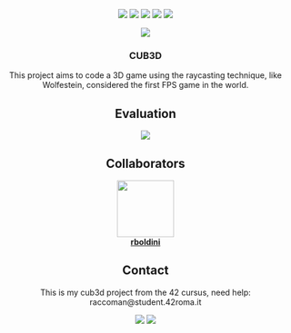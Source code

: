 <p align="center">
  <img src="https://img.shields.io/github/contributors/raccoman/cub3d?style=for-the-badge"/>
  <img src="https://img.shields.io/github/forks/raccoman/cub3d?style=for-the-badge"/>
  <img src="https://img.shields.io/github/stars/raccoman/cub3d?style=for-the-badge"/>
  <img src="https://img.shields.io/github/issues/raccoman/cub3d?style=for-the-badge"/>
  <img src="https://img.shields.io/github/license/raccoman/cub3d?style=for-the-badge"/>
</p>

<p align="center">
  <img src="https://badge42.herokuapp.com/api/stats/raccoman?privacyEmail=true"/>
</p>
<h3 align="center">
  CUB3D
</h3>
<p align="center">
  This project aims to code a 3D game using the raycasting technique, like Wolfestein, considered the first FPS game in the world.
</p>

<h2 align="center">
  Evaluation
</h2>
<p align="center">
  <img src="https://badge42.herokuapp.com/api/project/raccoman/cub3d"/>
</p>

<h2 align="center">
  Collaborators
</h2>
<div>
    <p align="center" style="text-align:center;">
        <a href="https://github.com/rboldini">
          <img src="https://avatars.githubusercontent.com/u/51327886?v=4?s=100" width="100px;" alt=""/>
          <br/>
          <b>rboldini</b>
        </a>
    </p>
</div>

<h2 align="center">
  Contact
</h2>
<p align="center">
  This is my cub3d project from the 42 cursus, need help: raccoman@student.42roma.it
</p>

<p align="center">
    <img src="https://forthebadge.com/images/badges/made-with-c.svg"/>
    <img src="https://forthebadge.com/images/badges/not-a-bug-a-feature.svg"/>
</p>
